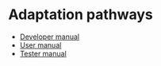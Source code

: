 # Adaptation pathways

- [Developer manual](documentation/develop/index.rst)
- [User manual](documentation/use/index.rst)
- [Tester manual](documentation/test/index.rst)
